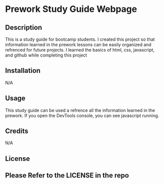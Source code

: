 # Prework Study Guide Webpage

## Description

This is a study guide for bootcamp students. I created this project so that information learned in the prework lessons can be easily organized and refrenced for future projects. I learned the basics of html, css, javascript, and github while completing this project

## Installation

N/A

## Usage

This study guide can be used a refrence all the information learned in the prework. If you open the DevTools console, you can see javascript running. 

## Credits

N/A

## License
Please Refer to the LICENSE in the repo
---
